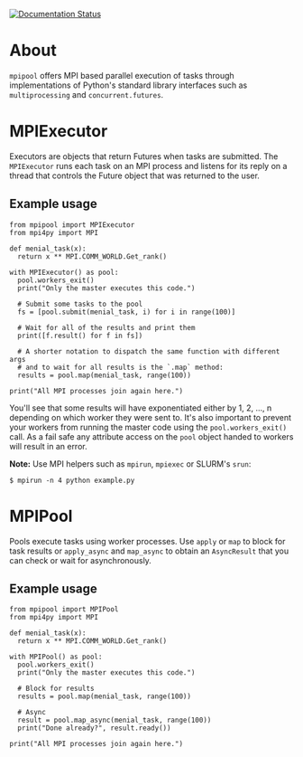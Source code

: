 [![Documentation Status](https://readthedocs.org/projects/mpipool/badge/?version=latest)](https://mpipool.readthedocs.io/en/latest/?badge=latest)

# About

`mpipool` offers MPI based parallel execution of tasks through implementations of
Python's standard library interfaces such as `multiprocessing` and `concurrent.futures`.

# MPIExecutor

Executors are objects that return Futures when tasks are submitted. The `MPIExecutor` runs
each task on an MPI process and listens for its reply on a thread that controls the Future
object that was returned to the user.

## Example usage

```
from mpipool import MPIExecutor
from mpi4py import MPI

def menial_task(x):
  return x ** MPI.COMM_WORLD.Get_rank()

with MPIExecutor() as pool:
  pool.workers_exit()
  print("Only the master executes this code.")

  # Submit some tasks to the pool
  fs = [pool.submit(menial_task, i) for i in range(100)]

  # Wait for all of the results and print them
  print([f.result() for f in fs])

  # A shorter notation to dispatch the same function with different args
  # and to wait for all results is the `.map` method:
  results = pool.map(menial_task, range(100))

print("All MPI processes join again here.")
```

You'll see that some results will have exponentiated either by 1, 2, ..., n
depending on which worker they were sent to. It's also important to prevent your
workers from running the master code using the `pool.workers_exit()` call. As a
fail safe any attribute access on the `pool` object handed to workers will
result in an error.

**Note:** Use MPI helpers such as `mpirun`, `mpiexec` or SLURM's `srun`:

```
$ mpirun -n 4 python example.py
```

# MPIPool

Pools execute tasks using worker processes. Use `apply` or `map` to block for task results
or `apply_async` and `map_async` to obtain an `AsyncResult` that you can check or wait for
asynchronously.

## Example usage

```
from mpipool import MPIPool
from mpi4py import MPI

def menial_task(x):
  return x ** MPI.COMM_WORLD.Get_rank()

with MPIPool() as pool:
  pool.workers_exit()
  print("Only the master executes this code.")

  # Block for results
  results = pool.map(menial_task, range(100))

  # Async
  result = pool.map_async(menial_task, range(100))
  print("Done already?", result.ready())

print("All MPI processes join again here.")
```
